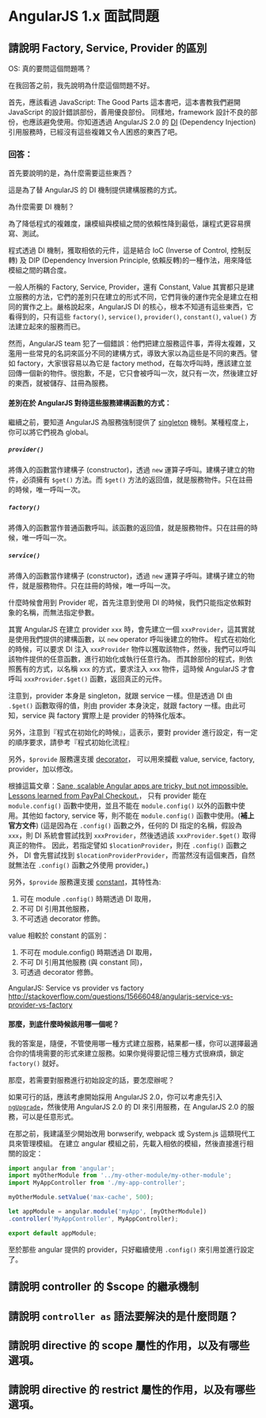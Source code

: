 # AngularJS 1.x 面試問題

## 請說明 Factory, Service, Provider 的區別

OS: 真的要問這個問題嗎？

在我回答之前，我先說明為什麼這個問題不好。

首先，應該看過 JavaScript: The Good Parts 這本書吧，這本書教我們避開 JavaScript 的設計錯誤部份，善用優良部份。
同樣地，framework 設計不良的部份，也應該避免使用。你知道透過 AngularJS 2.0 的 [DI](https://github.com/angular/di.js) (Dependency Injection) 引用服務時，已經沒有這些複雜又令人困惑的東西了吧。

### 回答：

首先要說明的是，為什麼需要這些東西？

這是為了替 AngularJS 的 DI 機制提供建構服務的方式。

為什麼需要 DI 機制？

為了降低程式的複雜度，讓模組與模組之間的依賴性降到最低，讓程式更容易撰寫、測試。

程式透過 DI 機制，獲取相依的元件，這是結合 IoC (Inverse of Control, 控制反轉) 及 DIP (Dependency Inversion Principle, 依賴反轉)的一種作法，用來降低模組之間的耦合度。

一般人所稱的 Factory, Service, Provider，還有 Constant, Value 其實都只是建立服務的方法，它們的差別只在建立的形式不同，它們背後的運作完全是建立在相同的實作之上。嚴格說起來，AngularJS DI 的核心，根本不知道有這些東西，它看得到的，只有這些 `factory()`, `service()`, `provider()`, `constant()`, `value()` 方法建立起來的服務而已。

然而，AngularJS team 犯了一個錯誤：他們把建立服務這件事，弄得太複雜，又濫用一些常見的名詞來區分不同的建構方式，導致大家以為這些是不同的東西。譬如 factory，大家很容易以為它是 factory method，在每次呼叫時，應該建立並回傳一個新的物件。很抱歉，不是，它只會被呼叫一次，就只有一次，然後建立好的東西，就被儲存、註冊為服務。

#### 差別在於 AngularJS 對待這些服務建構函數的方式：

繼續之前，要知道 AngularJS 為服務強制提供了 [singleton](http://www.oodesign.com/singleton-pattern.html) 機制。某種程度上，你可以將它們視為 global。

##### `provider()`

將傳入的函數當作建構子 (constructor)，透過 `new` 運算子呼叫。建構子建立的物件，必須擁有 `$get()` 方法。而 `$get()` 方法的返回值，就是服務物件。只在註冊的時候，唯一呼叫一次。

##### `factory()`

將傳入的函數當作普通函數呼叫。該函數的返回值，就是服務物件。只在註冊的時候，唯一呼叫一次。

##### `service()`

將傳入的函數當作建構子 (constructor)，透過 `new` 運算子呼叫。建構子建立的物件，就是服務物件。只在註冊的時候，唯一呼叫一次。



什麼時候會用到 Provider 呢，首先注意到使用 DI 的時候，我們只能指定依賴對象的名稱，而無法指定參數。

其實 AngularJS 在建立 provider `xxx` 時，會先建立一個 `xxxProvider`，這其實就是使用我們提供的建構函數，以 `new` operator 呼叫後建立的物件。
程式在初始化的時候，可以要求 DI 注入 `xxxProvider` 物件以獲取該物件，然後，我們可以呼叫該物件提供的任意函數，進行初始化或執行任意行為。
而其餘部份的程式，則依照舊有的方式，以名稱 `xxx` 的方式，要求注入 `xxx` 物件，這時候 AngularJS 才會呼叫 `xxxProvider.$get()` 函數，返回真正的元件。

注意到，provider 本身是 singleton，就跟 service 一樣。但是透過 DI 由 `.$get()` 函數取得的值，則由 provider 本身決定，就跟 factory 一樣。由此可知，service 與 factory 實際上是 provider 的特殊化版本。

另外，注意到『程式在初始化的時候』，這表示，要對 provider 進行設定，有一定的順序要求，請參考『程式初始化流程』

另外，`$provide` 服務還支援 [decorator](https://docs.angularjs.org/api/auto/service/$provide#decorator)，
可以用來攔截 value, service, factory, provider，加以修改。

根據這篇文章：[Sane, scalable Angular apps are tricky, but not impossible. Lessons learned from PayPal Checkout.](https://medium.com/@bluepnume/sane-scalable-angular-apps-are-tricky-but-not-impossible-lessons-learned-from-paypal-checkout-c5320558d4ef)， 只有 provider 能在 `module.config()` 函數中使用，並且不能在 `module.config()` 以外的函數中使用。其他如 factory, service 等，則不能在 `module.config()` 函數中使用。(**補上官方文件**)
(這是因為在 `.config()` 函數之外，任何的 DI 指定的名稱，假設為 `xxx`，則 DI 系統會嘗試找到 `xxxProvider`，然後透過該 `xxxProvider.$get()` 取得真正的物件。
因此，若指定譬如 `$locationProvider`，則在 `.config()` 函數之外， DI 會先嘗試找到 `$locationProviderProvider`，而當然沒有這個東西，自然就無法在 `.config()` 函數之外使用 provider。)

另外，`$provide` 服務還支援 [constant](https://docs.angularjs.org/api/auto/service/$provide#constant)，其特性為:

1. 可在 module `.config()` 時期透過 DI 取用，
2. 不可 DI 引用其他服務，
3. 不可透過 decorator 修飾。

value 相較於  constant 的區別：

1. 不可在 module.config() 時期透過 DI 取用，
2. 不可 DI 引用其他服務 (與 constant 同)，
3. 可透過 decorator 修飾。

AngularJS: Service vs provider vs factory
http://stackoverflow.com/questions/15666048/angularjs-service-vs-provider-vs-factory

#### 那麼，到底什麼時候該用哪一個呢？

我的答案是，隨便，不管使用哪一種方式建立服務，結果都一樣，你可以選擇最適合你的情境需要的形式來建立服務。如果你覺得要記憶三種方式很麻煩，鎖定 `factory()` 就好。

那麼，若需要對服務進行初始設定的話，要怎麼辦呢？

如果可行的話，應該考慮開始採用 AngularJS 2.0，你可以考慮先引入 [`ngUpgrade`](http://blog.thoughtram.io/angular/2015/10/24/upgrading-apps-to-angular-2-using-ngupgrade.html)，然後使用 AngularJS 2.0 的 DI 來引用服務，在 AngularJS 2.0 的服務，可以是任意形式。

在那之前，我建議至少開始改用 borwserify, webpack 或 System.js 這類現代工具來管理模組。
在建立 angular 模組之前，先載入相依的模組，然後直接進行相關的設定：

```js
import angular from 'angular';
import myOtherModule from '../my-other-module/my-other-module';
import MyAppController from './my-app-controller';

myOtherModule.setValue('max-cache', 500);

let appModule = angular.module('myApp', [myOtherModule])
.controller('MyAppController', MyAppController);

export default appModule;
```

至於那些 angular 提供的 provider，只好繼續使用 `.config()` 來引用並進行設定了。


## 請說明 controller 的 $scope 的繼承機制


## 請說明 `controller as` 語法要解決的是什麼問題？


## 請說明 directive 的 scope 屬性的作用，以及有哪些選項。


## 請說明 directive 的 restrict 屬性的作用，以及有哪些選項。





